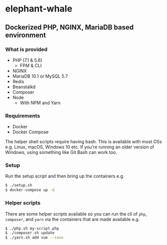 # elephant-whale
## Dockerized PHP, NGINX, MariaDB based environment

### What is provided

* PHP (7.1 & 5.6)
  - FPM & CLI
* NGINX
* MariaDB 10.1 or MySQL 5.7
* Redis
* Beanstalkd
* Composer
* Node
  - With NPM and Yarn

### Requirements

* Docker
* Docker Compose

The helper shell scripts require having bash. This is available with most OSs e.g. Linux, macOS, Windows 10 etc. If you're running an older version of Windows, using something like Git Bash can work too.

### Setup

Run the setup script and then bring up the containers e.g.

```bash
$ ./setup.sh
$ docker-compose up -d
```

### Helper scripts

There are some helper scripts available so you can run the cli of ```php```,  ```composer```, and ```yarn``` via the containers that are made available e.g.

```bash
$ ./php.sh my-script.php
$ ./composer.sh update
$ ./yarn.sh add vue --save
```

